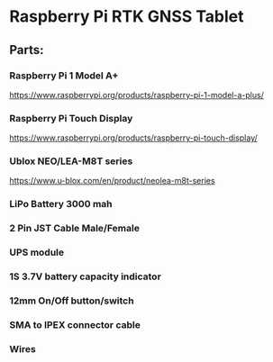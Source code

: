 # Raspberry Pi RTK GNSS Tablet

## Parts:

### Raspberry Pi 1 Model A+
https://www.raspberrypi.org/products/raspberry-pi-1-model-a-plus/

### Raspberry Pi Touch Display
https://www.raspberrypi.org/products/raspberry-pi-touch-display/

### Ublox NEO/LEA-M8T series
https://www.u-blox.com/en/product/neolea-m8t-series

### LiPo Battery 3000 mah
### 2 Pin JST Cable Male/Female
### UPS module
### 1S 3.7V battery capacity indicator
### 12mm On/Off button/switch
### SMA to IPEX connector cable
### Wires
